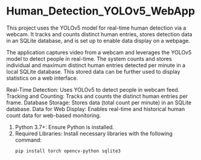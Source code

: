 # Human_Detection_YOLOv5_WebApp
This project uses the YOLOv5 model for real-time human detection via a webcam. It tracks and counts distinct human entries, stores detection data in an SQLite database, and is set up to enable data display on a webpage.

The application captures video from a webcam and leverages the YOLOv5 model to detect people in real-time. The system counts and stores individual and maximum distinct human entries detected per minute in a local SQLite database. This stored data can be further used to display statistics on a web interface.


Real-Time Detection: Uses YOLOv5 to detect people in webcam feed.
  Tracking and Counting: Tracks and counts the distinct human entries per frame.
  Database Storage: Stores data (total count per minute) in an SQLite database.
  Data for Web Display: Enables real-time and historical human count data for web-based monitoring.

1. Python 3.7+: Ensure Python is installed.
2. Required Libraries: Install necessary libraries with the following command:
   ```bash
   pip install torch opencv-python sqlite3
